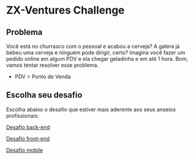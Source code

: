 # ZX-Ventures Challenge

## Problema

Você está no churrasco com o pessoal e acabou a cerveja? A galera já bebeu uma cerveja e ninguém pode dirigir, certo? Imagina você fazer um pedido online em algum PDV e ela chegar geladinha e em até 1 hora. Bom, vamos tentar resolver esse problema.

* PDV = Ponto de Venda

## Escolha seu desafio

Escolha abaixo o desafio que estiver mais aderente aos seus anseios profissionais:

[Desafio back-end](backend.md)

[Desafio front-end](frontend.md)

[Desafio mobile](mobile.md)